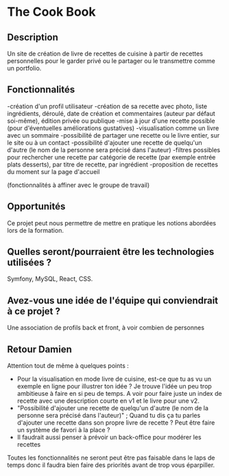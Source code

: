 # The Cook Book

## Description

Un site de création de livre de recettes de cuisine à partir de recettes personnelles pour le garder privé ou le partager ou le transmettre comme un portfolio.

## Fonctionnalités

-création d'un profil utilisateur
-création de sa recette avec photo, liste ingrédients, déroulé, date de création et commentaires (auteur par défaut soi-même), édition privée ou publique
-mise à jour d'une recette possible (pour d'éventuelles améliorations gustatives)
-visualisation comme un livre avec un sommaire
-possibilité de partager une recette ou le livre entier, sur le site ou à un contact
-possibilité d'ajouter une recette de quelqu'un d'autre (le nom de la personne sera précisé dans l'auteur)
-filtres possibles pour rechercher une recette par catégorie de recette (par exemple entrée plats desserts), par titre de recette, par ingrédient
-proposition de recettes du moment sur la page d'accueil

(fonctionnalités à affiner avec le groupe de travail)

## Opportunités

Ce projet peut nous permettre de mettre en pratique les notions abordées lors de la formation.

## Quelles seront/pourraient être les technologies utilisées ?

Symfony, MySQL, React, CSS.

## Avez-vous une idée de l'équipe qui conviendrait à ce projet ?

Une association de profils back et front, à voir combien de personnes 

## Retour Damien

Attention tout de même à quelques points :

- Pour la visualisation en mode livre de cuisine, est-ce que tu as vu un exemple en ligne pour illustrer ton idée ? Je trouve l'idée un peu trop ambitieuse à faire en si peu de temps. A voir pour faire juste un index de recette avec une description courte en v1 et le livre pour une v2.
- "Possibilité d'ajouter une recette de quelqu'un d'autre (le nom de la personne sera précisé dans l'auteur)" ; Quand tu dis ça tu parles d'ajouter une recette dans son propre livre de recette ? Peut être faire un système de favori à la place ?
- Il faudrait aussi penser à prévoir un back-office pour modérer les recettes

Toutes les fonctionnalités ne seront peut être pas faisable dans le laps de temps donc il faudra bien faire des priorités avant de trop vous éparpiller.